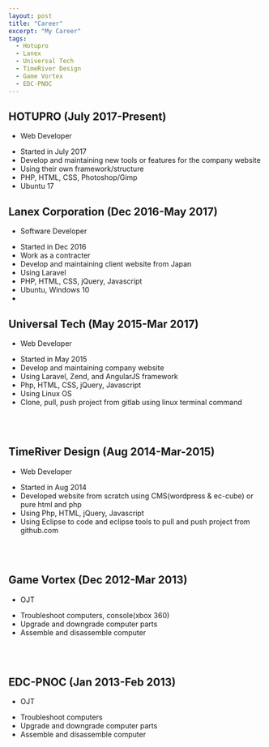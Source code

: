 ```yaml
---
layout: post
title: "Career"
excerpt: "My Career"
tags:
  - Hotupro
  - Lanex
  - Universal Tech
  - TimeRiver Design
  - Game Vortex
  - EDC-PNOC
---
```


## HOTUPRO (July 2017-Present)
- Web Developer
* Started in July 2017
* Develop and maintaining new tools or features for the company website
* Using their own framework/structure
* PHP, HTML, CSS, Photoshop/Gimp
* Ubuntu 17

## Lanex Corporation (Dec 2016-May 2017)
- Software Developer
* Started in Dec 2016
* Work as a contracter
* Develop and maintaining client website from Japan
* Using Laravel
* PHP, HTML, CSS, jQuery, Javascript
* Ubuntu, Windows 10
*

## Universal Tech (May 2015-Mar 2017)
- Web Developer
* Started in May 2015
* Develop and maintaining company website
* Using Laravel, Zend, and AngularJS framework
* Php, HTML, CSS, jQuery, Javascript
* Using Linux OS
* Clone, pull, push project from gitlab using linux terminal command

<br><br>

## TimeRiver Design (Aug 2014-Mar-2015)
- Web Developer
* Started in Aug 2014
* Developed website from scratch using CMS(wordpress & ec-cube) or pure html and php
* Using Php, HTML, jQuery, Javascript
* Using Eclipse to code and eclipse tools to pull and push project from github.com

<br><br>

## Game Vortex (Dec 2012-Mar 2013)
- OJT
* Troubleshoot computers, console(xbox 360)
* Upgrade and downgrade computer parts
* Assemble and disassemble computer

<br><br>

## EDC-PNOC (Jan 2013-Feb 2013)
- OJT
* Troubleshoot computers
* Upgrade and downgrade computer parts
* Assemble and disassemble computer


